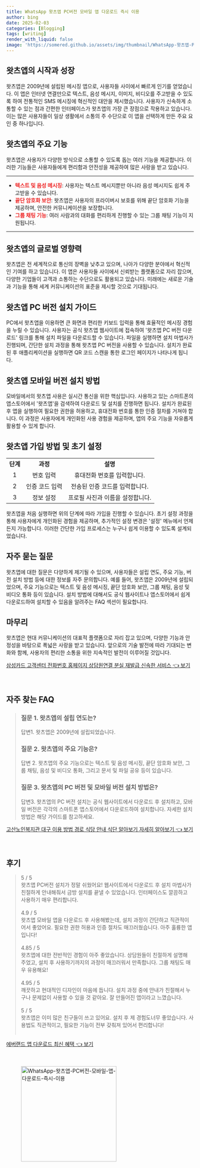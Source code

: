 ```yaml
---
title: WhatsApp 왓츠앱 PC버전 모바일 앱 다운로드 즉시 이용
author: bing
date: 2025-02-03
categories: [Blogging]
tags: [writing]
render_with_liquid: false
image: 'https://somered.github.io/assets/img/thumbnail/WhatsApp-왓츠앱-PC버전-모바일-앱-다운로드-즉시-이용.webp'
---
```



<h2 id='왓츠앱의 시작과 성장'>왓츠앱의 시작과 성장</h2>

<p>왓츠앱은 2009년에 설립된 메시징 앱으로, 사용자들 사이에서 빠르게 인기를 얻었습니다. 이 앱은 인터넷 연결만으로 텍스트, 음성 메시지, 이미지, 비디오를 주고받을 수 있도록 하여 전통적인 SMS 메시징에 혁신적인 대안을 제시했습니다. 사용자가 신속하게 소통할 수 있는 점과 간편한 인터페이스가 왓츠앱의 가장 큰 장점으로 작용하고 있습니다. 이는 많은 사용자들이 일상 생활에서 소통의 주 수단으로 이 앱을 선택하게 만든 주요 요인 중 하나입니다.</p>

<h2 id='왓츠앱의 주요 기능'>왓츠앱의 주요 기능</h2>

<p>왓츠앱은 사용자가 다양한 방식으로 소통할 수 있도록 돕는 여러 기능을 제공합니다. 이러한 기능들은 사용자들에게 편리함과 안전성을 제공하여 많은 사랑을 받고 있습니다.</p>

<hr />

<ul>
    <li><b><span style="color: #ee2323;">텍스트 및 음성 메시징</span></b>: 사용자는 텍스트 메시지뿐만 아니라 음성 메시지도 쉽게 주고받을 수 있습니다.</li>
    <li><b><span style="color: #ee2323;">끝단 암호화 보안</span></b>: 왓츠앱은 사용자의 프라이버시 보호를 위해 끝단 암호화 기능을 제공하며, 안전한 커뮤니케이션을 보장합니다.</li>
    <li><b><span style="color: #ee2323;">그룹 채팅 기능</span></b>: 여러 사람과의 대화를 편리하게 진행할 수 있는 그룹 채팅 기능이 지원됩니다.</li>
</ul>

<hr />

<h2 id='왓츠앱의 글로벌 영향력'>왓츠앱의 글로벌 영향력</h2>

<p>왓츠앱은 전 세계적으로 통신의 장벽을 낮추고 있으며, 나아가 다양한 분야에서 혁신적인 기여를 하고 있습니다. 이 앱은 사용자들 사이에서 신뢰받는 플랫폼으로 자리 잡으며, 다양한 기업들이 고객과 소통하는 수단으로도 활용되고 있습니다. 미래에는 새로운 기술과 기능을 통해 세계 커뮤니케이션의 표준을 제시할 것으로 기대됩니다.</p>

<h2 id='왓츠앱 PC 버전 설치 가이드'>왓츠앱 PC 버전 설치 가이드</h2>

<p>PC에서 왓츠앱을 이용하면 큰 화면과 편리한 키보드 입력을 통해 효율적인 메시징 경험을 누릴 수 있습니다. 사용자는 공식 왓츠앱 웹사이트에 접속하여 '왓츠앱 PC 버전 다운로드' 링크를 통해 설치 파일을 다운로드할 수 있습니다. 파일을 실행하면 설치 마법사가 진행되며, 간단한 설치 과정을 통해 왓츠앱 PC 버전을 사용할 수 있습니다. 설치가 완료된 후 애플리케이션을 실행하면 QR 코드 스캔을 통한 로그인 페이지가 나타나게 됩니다.</p>

<h2 id='왓츠앱 모바일 버전 설치 방법'>왓츠앱 모바일 버전 설치 방법</h2>

<p>모바일에서의 왓츠앱 사용은 실시간 통신을 위한 핵심입니다. 사용하고 있는 스마트폰의 앱스토어에서 '왓츠앱'을 검색하여 다운로드 및 설치를 진행하면 됩니다. 설치가 완료된 후 앱을 실행하여 필요한 권한을 허용하고, 휴대전화 번호를 통한 인증 절차를 거쳐야 합니다. 이 과정은 사용자에게 개인화된 사용 경험을 제공하며, 앱의 주요 기능을 자유롭게 활용할 수 있게 합니다.</p>

<h2 id='왓츠앱 가입 방법 및 초기 설정'>왓츠앱 가입 방법 및 초기 설정</h2>

<table>
    <tr>
        <td style="text-align: center; height: 17px;"><b> 단계 </b></td>
        <td style="text-align: center; height: 17px;"><b> 과정 </b></td>
        <td style="text-align: center; height: 17px;"><b> 설명 </b></td>
    </tr>
    <tr>
        <td style="text-align: center; height: 17px;"> 1 </td>
        <td style="text-align: center; height: 17px;"> 번호 입력 </td>
        <td style="text-align: center; height: 17px;"> 휴대전화 번호를 입력합니다. </td>
    </tr>
    <tr>
        <td style="text-align: center; height: 17px;"> 2 </td>
        <td style="text-align: center; height: 17px;"> 인증 코드 입력 </td>
        <td style="text-align: center; height: 17px;"> 전송된 인증 코드를 입력합니다. </td>
    </tr>
    <tr>
        <td style="text-align: center; height: 17px;"> 3 </td>
        <td style="text-align: center; height: 17px;"> 정보 설정 </td>
        <td style="text-align: center; height: 17px;"> 프로필 사진과 이름을 설정합니다. </td>
    </tr>
</table>

<p>왓츠앱을 처음 실행하면 위의 단계에 따라 가입을 진행할 수 있습니다. 초기 설정 과정을 통해 사용자에게 개인화된 경험을 제공하며, 추가적인 설정 변경은 '설정' 메뉴에서 언제든지 가능합니다. 이러한 간단한 가입 프로세스는 누구나 쉽게 이용할 수 있도록 설계되었습니다.</p>

<h2 id='자주 묻는 질문'>자주 묻는 질문</h2>

<p>왓츠앱에 대한 질문은 다양하게 제기될 수 있으며, 사용자들은 설립 연도, 주요 기능, 버전 설치 방법 등에 대한 정보를 자주 문의합니다. 예를 들어, 왓츠앱은 2009년에 설립되었으며, 주요 기능으로는 텍스트 및 음성 메시징, 끝단 암호화 보안, 그룹 채팅, 음성 및 비디오 통화 등이 있습니다. 설치 방법에 대해서도 공식 웹사이트나 앱스토어에서 쉽게 다운로드하여 설치할 수 있음을 알려주는 FAQ 섹션이 필요합니다.</p>

<h2 id='마무리'>마무리</h2>

<p>왓츠앱은 현대 커뮤니케이션의 대표적 플랫폼으로 자리 잡고 있으며, 다양한 기능과 안정성을 바탕으로 폭넓은 사랑을 받고 있습니다. 앞으로의 기술 발전에 따라 기대되는 변화와 함께, 사용자의 편리한 소통을 위한 지속적인 발전이 이루어질 것입니다.</p>


<p><a class="click-button" title="삼성카드 고객센터 전화번호 홈페이지 상담원연결 분실 재발급 신속한 서비스" href="https://somered.github.io/posts/%EC%82%BC%EC%84%B1%EC%B9%B4%EB%93%9C-%EA%B3%A0%EA%B0%9D%EC%84%BC%ED%84%B0-%EC%A0%84%ED%99%94%EB%B2%88%ED%98%B8-%ED%99%88%ED%8E%98%EC%9D%B4%EC%A7%80-%EC%83%81%EB%8B%B4%EC%9B%90%EC%97%B0%EA%B2%B0-%EB%B6%84%EC%8B%A4-%EC%9E%AC%EB%B0%9C%EA%B8%89-%EC%8B%A0%EC%86%8D%ED%95%9C-%EC%84%9C%EB%B9%84%EC%8A%A4/" rel="dofollow">삼성카드 고객센터 전화번호 홈페이지 상담원연결 분실 재발급 신속한 서비스 👈 보기</a></p><br>
<h2 id='자주_찾는_FAQ'>자주 찾는 FAQ</h2>
<div itemscope="" itemtype="https://schema.org/FAQPage"> 
<blockquote> 
<div itemscope="" itemprop="mainEntity" itemtype="https://schema.org/Question"> 
<h3 itemprop="name">질문 1. 왓츠앱의 설립 연도는?</h3> 
<div itemscope="" itemprop="acceptedAnswer" itemtype="https://schema.org/Answer"> 
<span itemprop="text"> 
<p>답변1. 왓츠앱은 2009년에 설립되었습니다.</p> 
</span> 
</div> 
</div> 
<div itemscope="" itemprop="mainEntity" itemtype="https://schema.org/Question"> 
<h3 itemprop="name">질문 2. 왓츠앱의 주요 기능은?</h3> 
<div itemscope="" itemprop="acceptedAnswer" itemtype="https://schema.org/Answer"> 
<span itemprop="text"> 
<p>답변 2. 왓츠앱의 주요 기능으로는 텍스트 및 음성 메시징, 끝단 암호화 보안, 그룹 채팅, 음성 및 비디오 통화, 그리고 문서 및 파일 공유 등이 있습니다.</p> 
</span> 
</div> 
</div> 
<div itemscope="" itemprop="mainEntity" itemtype="https://schema.org/Question"> 
<h3 itemprop="name">질문 3. 왓츠앱의 PC 버전 및 모바일 버전 설치 방법은?</h3> 
<div itemscope="" itemprop="acceptedAnswer" itemtype="https://schema.org/Answer"> 
<span itemprop="text"> 
<p>답변3. 왓츠앱의 PC 버전 설치는 공식 웹사이트에서 다운로드 후 설치하고, 모바일 버전은 각각의 스마트폰 앱스토어에서 다운로드하여 설치합니다. 자세한 설치 방법은 해당 가이드를 참고하세요.</p> 
</span> 
</div> 
</div> 
</blockquote> 
</div>
<p><a class="click-button" title="고산노인복지관 대구 이용 방법 경로 식당 안내 식단 알아보기 자세히 알아보기" href="https://somered.github.io/posts/%EA%B3%A0%EC%82%B0%EB%85%B8%EC%9D%B8%EB%B3%B5%EC%A7%80%EA%B4%80-%EB%8C%80%EA%B5%AC-%EC%9D%B4%EC%9A%A9-%EB%B0%A9%EB%B2%95-%EA%B2%BD%EB%A1%9C-%EC%8B%9D%EB%8B%B9-%EC%95%88%EB%82%B4-%EC%8B%9D%EB%8B%A8-%EC%95%8C%EC%95%84%EB%B3%B4%EA%B8%B0-%EC%9E%90%EC%84%B8%ED%9E%88-%EC%95%8C%EC%95%84%EB%B3%B4%EA%B8%B0/" rel="dofollow">고산노인복지관 대구 이용 방법 경로 식당 안내 식단 알아보기 자세히 알아보기 👈 보기</a></p><br>
<h2 id='후기'>후기</h2>
<div itemscope itemtype="https://schema.org/Product">
  <blockquote>
  <div itemprop="review" itemscope itemtype="https://schema.org/Review">
      <div itemprop="reviewRating" itemscope itemtype="https://schema.org/Rating"> <span itemprop="ratingValue">5</span> / <span itemprop="bestRating">5</span> </div>
      <span itemprop="reviewBody">왓츠앱 PC버전 설치가 정말 쉬웠어요! 웹사이트에서 다운로드 후 설치 마법사가 친절하게 안내해줘서 금방 설치를 끝낼 수 있었습니다. 인터페이스도 깔끔하고 사용하기 매우 편리합니다.</span>
  </div>
  <br>
  <div itemprop="review" itemscope itemtype="https://schema.org/Review">
      <div itemprop="reviewRating" itemscope itemtype="https://schema.org/Rating"> <span itemprop="ratingValue">4.9</span> / <span itemprop="bestRating">5</span> </div>
      <span itemprop="reviewBody">왓츠앱 모바일 앱을 다운로드 후 사용해봤는데, 설치 과정이 간단하고 직관적이어서 좋았어요. 필요한 권한 허용과 인증 절차도 매끄러웠습니다. 아주 훌륭한 앱입니다!</span>
  </div>
  <br>
  <div itemprop="review" itemscope itemtype="https://schema.org/Review">
      <div itemprop="reviewRating" itemscope itemtype="https://schema.org/Rating"> <span itemprop="ratingValue">4.85</span> / <span itemprop="bestRating">5</span> </div>
      <span itemprop="reviewBody">왓츠앱에 대한 전반적인 경험이 아주 좋았습니다. 상담원들이 친절하게 설명해 주었고, 설치 후 사용하기까지의 과정이 매끄러워서 만족합니다. 그룹 채팅도 매우 유용해요!</span>
  </div>
  <br>
  <div itemprop="review" itemscope itemtype="https://schema.org/Review">
      <div itemprop="reviewRating" itemscope itemtype="https://schema.org/Rating"> <span itemprop="ratingValue">4.95</span> / <span itemprop="bestRating">5</span> </div>
      <span itemprop="reviewBody">깨끗하고 현대적인 디자인이 마음에 듭니다. 설치 과정 중에 안내가 친절해서 누구나 문제없이 사용할 수 있을 것 같아요. 잘 만들어진 앱이라고 느꼈습니다.</span>
  </div>
  <br>
  <div itemprop="review" itemscope itemtype="https://schema.org/Review">
      <div itemprop="reviewRating" itemscope itemtype="https://schema.org/Rating"> <span itemprop="ratingValue">5</span> / <span itemprop="bestRating">5</span> </div>
      <span itemprop="reviewBody">왓츠앱은 이미 많은 친구들이 쓰고 있어요. 설치 후 제 경험도너무 좋았습니다. 사용법도 직관적이고, 필요한 기능이 전부 갖춰져 있어서 편리합니다!</span>
  </div>
  <br>
  </blockquote>
</div>
<p><a class="click-button" title="에버랜드 앱 다운로드 최신 혜택" href="https://somered.github.io/posts/%EC%97%90%EB%B2%84%EB%9E%9C%EB%93%9C-%EC%95%B1-%EB%8B%A4%EC%9A%B4%EB%A1%9C%EB%93%9C-%EC%B5%9C%EC%8B%A0-%ED%98%9C%ED%83%9D/" rel="dofollow">에버랜드 앱 다운로드 최신 혜택 👈 보기</a></p><br>
<figure class="image"><img src="https://somered.github.io/assets/img/thumbnail/WhatsApp-왓츠앱-PC버전-모바일-앱-다운로드-즉시-이용.webp" alt="WhatsApp-왓츠앱-PC버전-모바일-앱-다운로드-즉시-이용" width="256" height="256"></figure>